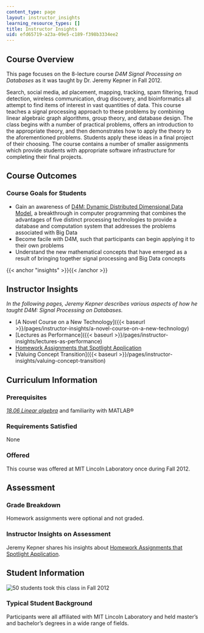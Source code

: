 ```yaml
---
content_type: page
layout: instructor_insights
learning_resource_types: []
title: Instructor Insights
uid: efd65719-a23a-09e5-c189-f398b3334ee2
---
```


Course Overview
---------------

This page focuses on the 8-lecture course _D4M Signal Processing on Databases_ as it was taught by Dr. Jeremy Kepner in Fall 2012.

Search, social media, ad placement, mapping, tracking, spam filtering, fraud detection, wireless communication, drug discovery, and bioinformatics all attempt to find items of interest in vast quantities of data. This course teaches a signal processing approach to these problems by combining linear algebraic graph algorithms, group theory, and database design. The class begins with a number of practical problems, offers an introduction to the appropriate theory, and then demonstrates how to apply the theory to the aforementioned problems. Students apply these ideas in a final project of their choosing. The course contains a number of smaller assignments which provide students with appropriate software infrastructure for completing their final projects.

Course Outcomes
---------------

### Course Goals for Students

*   Gain an awareness of [D4M: Dynamic Distributed Dimensional Data Model](http://www.mit.edu/~kepner/D4M/), a breakthrough in computer programming that combines the advantages of five distinct processing technologies to provide a database and computation system that addresses the problems associated with Big Data
*   Become facile with D4M, such that participants can begin applying it to their own problems
*   Understand the new mathematical concepts that have emerged as a result of bringing together signal processing and Big Data concepts

{{< anchor "insights" >}}{{< /anchor >}}

Instructor Insights
-------------------

_In the following pages, Jeremy Kepner describes various aspects of how he taught_ _D4M: Signal Processing on Databases._

*   [A Novel Course on a New Technology]({{< baseurl >}}/pages/instructor-insights/a-novel-course-on-a-new-technology)
*   [Lectures as Performance]({{< baseurl >}}/pages/instructor-insights/lectures-as-performance)
*   [Homework Assignments that Spotlight Application](/resources/res-ll-005-mathematics-of-big-data-and-machine-learning-january-iap-2020/instructor-insights/homework-assignments-that-spotlight-application/)
*   [Valuing Concept Transition]({{< baseurl >}}/pages/instructor-insights/valuing-concept-transition)

Curriculum Information
----------------------

### Prerequisites

[_18.06 Linear algebra_](/courses/18-06sc-linear-algebra-fall-2011/) and familiarity with MATLAB®

### Requirements Satisfied

None

### Offered

This course was offered at MIT Lincoln Laboratory once during Fall 2012.

Assessment
----------

### Grade Breakdown

Homework assignments were optional and not graded.

### Instructor Insights on Assessment

Jeremy Kepner shares his insights about [Homework Assignments that Spotlight Application](/courses/res-ll-005-d4m-signal-processing-on-databases-fall-2012/pages/instructor-insights/homework-assignments-that-spotlight-application).

Student Information
-------------------

![50 students took this class in Fall 2012](/courses/res-ll-005-d4m-signal-processing-on-databases-fall-2012/resources/50)

### Typical Student Background

Participants were all affiliated with MIT Lincoln Laboratory and held master’s and bachelor’s degrees in a wide range of fields.